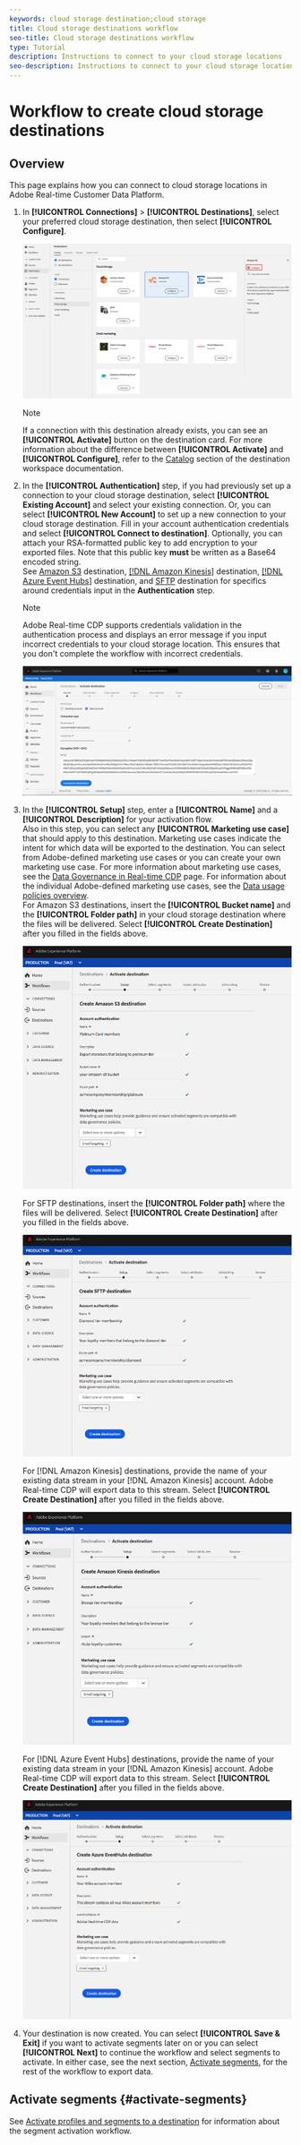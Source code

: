 ```yaml
---
keywords: cloud storage destination;cloud storage
title: Cloud storage destinations workflow
seo-title: Cloud storage destinations workflow
type: Tutorial
description: Instructions to connect to your cloud storage locations
seo-description: Instructions to connect to your cloud storage locations
---
```


# Workflow to create cloud storage destinations

## Overview

This page explains how you can connect to cloud storage locations in Adobe Real-time Customer Data Platform.

1. In **[!UICONTROL Connections]** > **[!UICONTROL Destinations]**, select your preferred cloud storage destination, then select **[!UICONTROL Configure]**.

    ![Connect to cloud storage destination](./assets/connect-cloud-destination.png)

    >[!NOTE]
    >
    >If a connection with this destination already exists, you can see an **[!UICONTROL Activate]** button on the destination card. For more information about the difference between **[!UICONTROL Activate]** and **[!UICONTROL Configure]**, refer to the [Catalog](/help/rtcdp/destinations/destinations-workspace.md#catalog) section of the destination workspace documentation.   

2.  In the **[!UICONTROL Authentication]** step, if you had previously set up a connection to your cloud storage destination, select **[!UICONTROL Existing Account]** and select your existing connection. Or, you can select **[!UICONTROL New Account]** to set up a new connection to your cloud storage destination. Fill in your account authentication credentials and select **[!UICONTROL Connect to destination]**. Optionally, you can attach your RSA-formatted public key to add encryption to your exported files. Note that this public key **must** be written as a Base64 encoded string. <br> See [Amazon S3](/help/rtcdp/destinations/amazon-s3-destination.md) destination, [[!DNL Amazon Kinesis]](/help/rtcdp/destinations/amazon-kinesis-destination.md) destination, [[!DNL Azure Event Hubs]](/help/rtcdp/destinations/azure-event-hubs-destination.md) destination, and [SFTP](/help/rtcdp/destinations/sftp-destination.md) destination for specifics around credentials input in the **Authentication** step.

    >[!NOTE]
    >
    >Adobe Real-time CDP supports credentials validation in the authentication process and displays an error message if you input incorrect credentials to your cloud storage location. This ensures that you don't complete the workflow with incorrect credentials.

    ![Connect to cloud storage destination - authentication step](./assets/csdw/destination-account.png)

3. In the **[!UICONTROL Setup]** step, enter a **[!UICONTROL Name]** and a **[!UICONTROL Description]** for your activation flow. <br> 
Also in this step, you can select any **[!UICONTROL Marketing use case]** that should apply to this destination. Marketing use cases indicate the intent for which data will be exported to the destination. You can select from Adobe-defined marketing use cases or you can create your own marketing use case. For more information about marketing use cases, see the [Data Governance in Real-time CDP](/help/rtcdp/privacy/data-governance-overview.md#destinations) page. For information about the individual Adobe-defined marketing use cases, see the [Data usage policies overview](/help/data-governance/policies/overview.md#core-actions). <br>
   For Amazon S3 destinations, insert the **[!UICONTROL Bucket name]** and the **[!UICONTROL Folder path]** in your cloud storage destination where the files will be delivered. Select **[!UICONTROL Create Destination]** after you filled in the fields above.

   ![Connect to Amazon S3 cloud storage destination - authentication step](./assets/amazon-s3-setup-step.png)

   For SFTP destinations, insert the **[!UICONTROL Folder path]** where the files will be delivered. Select **[!UICONTROL Create Destination]** after you filled in the fields above.

   ![Connect to SFTP cloud storage destination - authentication step](./assets/sftp-destinations-setup-step.png)

   For [!DNL Amazon Kinesis] destinations, provide the name of your existing data stream in your [!DNL Amazon Kinesis] account. Adobe Real-time CDP will export data to this stream. Select **[!UICONTROL Create Destination]** after you filled in the fields above.

   ![Connect to Kinesis cloud storage destination - authentication step](./assets/kinesis-destinations-setup-step.png)

   For [!DNL Azure Event Hubs] destinations, provide the name of your existing data stream in your [!DNL Amazon Kinesis] account. Adobe Real-time CDP will export data to this stream. Select **[!UICONTROL Create Destination]** after you filled in the fields above.

   ![Connect to Kinesis cloud storage destination - authentication step](./assets/eventhubs-destinations-setup-step.png)   

4. Your destination is now created. You can select **[!UICONTROL Save & Exit]** if you want to activate segments later on or you can select **[!UICONTROL Next]** to continue the workflow and select segments to activate. In either case, see the next section, [Activate segments](#activate-segments), for the rest of the workflow to export data.

## Activate segments {#activate-segments}

See [Activate profiles and segments to a destination](/help/rtcdp/destinations/activate-destinations.md) for information about the segment activation workflow.